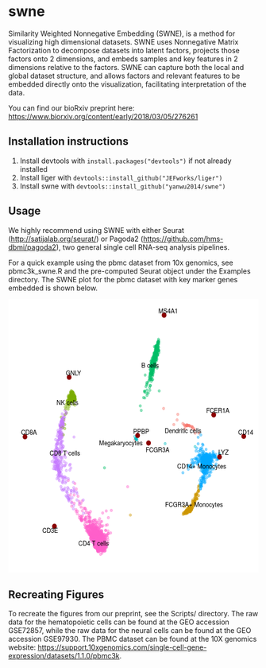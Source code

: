 # swne
Similarity Weighted Nonnegative Embedding (SWNE), is a method for visualizing high dimensional datasets.
SWNE uses Nonnegative Matrix Factorization to decompose datasets into latent factors, projects
those factors onto 2 dimensions, and embeds samples and key features in 2 dimensions relative to the
factors. SWNE can capture both the local and global dataset structure, and allows
factors and relevant features to be embedded directly onto the visualization, facilitating interpretation
of the data.

You can find our bioRxiv preprint here: https://www.biorxiv.org/content/early/2018/03/05/276261

## Installation instructions

1. Install devtools with `install.packages("devtools")` if not already installed
2. Install liger with `devtools::install_github("JEFworks/liger")`
3. Install swne with `devtools::install_github("yanwu2014/swne")`

## Usage
We highly recommend using SWNE with either Seurat (http://satijalab.org/seurat/) or Pagoda2 (https://github.com/hms-dbmi/pagoda2), two general single cell RNA-seq analysis pipelines. 

For a quick example using the pbmc dataset from 10x genomics, see pbmc3k_swne.R and the pre-computed
Seurat object under the Examples directory. The SWNE plot for the pbmc dataset with key marker genes embedded
is shown below.

<img src="Figures/pbmc3k_swne_plot.png" width="550" height="550" />

## Recreating Figures
To recreate the figures from our preprint, see the Scripts/ directory. The raw data for the hematopoietic cells can be
found at the GEO accession GSE72857, while the raw data for the neural cells can be found at the GEO accession GSE97930. 
The PBMC dataset can be found at the 10X genomics website: https://support.10xgenomics.com/single-cell-gene-expression/datasets/1.1.0/pbmc3k.
